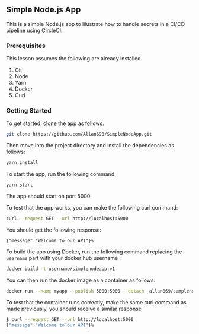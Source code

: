 ## Simple Node.js App

This is a simple Node.js app to illustrate how to handle secrets in a CI/CD pipeline using CircleCI.

### Prerequisites
This lesson assumes the following are already installed.

1. Git
2. Node
3. Yarn
4. Docker
5. Curl

### Getting Started

To get started, clone the app as follows:

```bash
git clone https://github.com/Allan690/SimpleNodeApp.git
```

Then move into the project directory and install the dependencies as follows:

```bash
yarn install
```

To start the app, run the following command:

```bash
yarn start
```

The app should start on port 5000.

To test that the app works, you can make the following curl command:

```bash
curl --request GET --url http://localhost:5000
```

You should get the following response:

```console
{"message":"Welcome to our API"}%
```

To build the app using Docker, run the following command replacing the  `username` part with your docker hub username :

```bash
docker build -t username/simplenodeapp:v1
```

You can then run the docker image as a container as follows:

```bash
docker run --name myapp --publish 5000:5000 --detach  allan069/samplenodeapp:0.1
```

To test that the container runs correctly, make the same curl command as made previously, you should receive a similar response

```bash
$ curl --request GET --url http://localhost:5000
{"message":"Welcome to our API"}%
```

